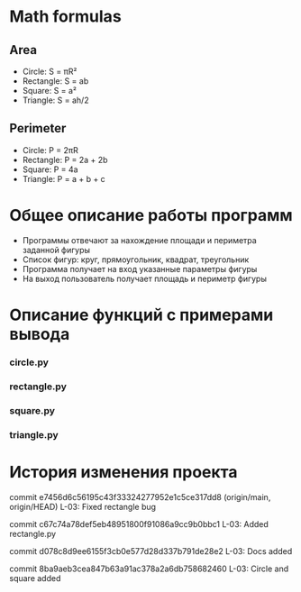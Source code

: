 # Math formulas
## Area
- Circle: S = πR²
- Rectangle: S = ab
- Square: S = a²
- Triangle: S = ah/2

## Perimeter
- Circle: P = 2πR
- Rectangle: P = 2a + 2b
- Square: P = 4a
- Triangle: P = a + b + c

# Общее описание работы программ
- Программы отвечают за нахождение площади и периметра заданной фигуры
-  Список фигур: круг, прямоугольник, квадрат, треугольник
-  Программа получает на вход указанные параметры фигуры
-  На выход пользователь получает площадь и периметр фигуры
# Описание функций с примерами вывода
### circle.py

### rectangle.py

### square.py

### triangle.py

# История изменения проекта
commit e7456d6c56195c43f33324277952e1c5ce317dd8 (origin/main, origin/HEAD)
    L-03: Fixed rectangle bug

commit c67c74a78def5eb48951800f91086a9cc9b0bbc1
    L-03: Added rectangle.py

commit d078c8d9ee6155f3cb0e577d28d337b791de28e2
    L-03: Docs added

commit 8ba9aeb3cea847b63a91ac378a2a6db758682460
    L-03: Circle and square added
